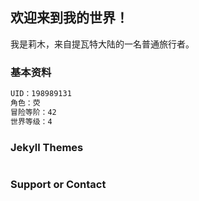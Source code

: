 ## 欢迎来到我的世界！

我是莉木，来自提瓦特大陆的一名普通旅行者。

### 基本资料

```markdown
UID：198989131
角色：荧
冒险等阶：42
世界等级：4
```

### Jekyll Themes

```markdown
```
### Support or Contact

```markdown
```
